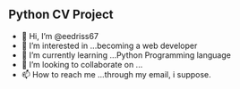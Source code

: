 ## Python CV Project

- 👋 Hi, I’m @eedriss67
- 👀 I’m interested in ...becoming a web developer
- 🌱 I’m currently learning ...Python Programming language
- 💞️ I’m looking to collaborate on ...
- 📫 How to reach me ...through my email, i suppose.

<!---
eedriss67 is a ✨ special ✨ repository because its `README.md` (this file) appears on your GitHub profile.
You can click the Preview link to take a look at your changes.
--->
